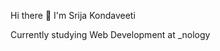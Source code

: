  Hi there 👋 I'm Srija Kondaveeti
 
 Currently studying Web Development at _nology
 


<!--
**srijakon/SrijaKon** is a ✨ _special_ ✨ repository because its `README.md` (this file) appears on your GitHub profile

Stack

